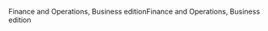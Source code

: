 <span data-ttu-id="57802-101">Finance and Operations, Business edition</span><span class="sxs-lookup"><span data-stu-id="57802-101">Finance and Operations, Business edition</span></span>